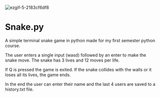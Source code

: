 ![ezgif-5-2183cf6df8](https://github.com/ant1isbusy/Snakepy/assets/115068541/7a456945-d893-409c-9057-663f3e0506db)
# Snake.py

A simple terminal snake game in python made for my first semester python course. 

The user enters a single input (wasd) followed by an enter to make the snake move.
The snake has 3 lives and 12 moves per life.


If Q is pressed the game is exited.
If the snake collides with the walls or it loses all its lives, the game ends.


In the end the user can enter their name and the last 4 users are saved to a history.txt file.



